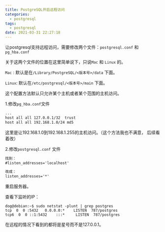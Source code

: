 ```yaml
---
title: PostgreSQL开启远程访问
categories:
  - postgresql
tags:
  - postgresql
date: 2021-03-31 22:27:18
---
```


让postgresql支持远程访问，需要修改两个文件：`postgresql.conf` 和 `pg_hba.conf`

关于这两个文件的位置在这里简单说下，只说`Mac` 和 `Linux` 的。

`Mac` : 默认是在`/Library/PostgreSQL/<版本号>/data` 下面。

`Linux`: 默认在`/etc/postgresql/<版本号>/main` 下面。



这个配置方法默认只允许某个主机或者某个范围的主机访问。



1.修改`pg_hba.conf`文件

```txt
... 
host all all 127.0.0.1/32  trust 
host all all 192.168.1.0/24 md5
```

这里是让192.168.1.0到192.168.1.255的主机访问。（这个方法我也不满意， 后续看着改）

2.修改`postgresql.conf` 文件

```txt
找到：
#listen_addresses='localhost'

改成：
listen_addresses='*'
```

重启服务器。

查看下监听的IP：

```sehll
dog@debian:~$ sudo netstat -plunt | grep postgres 
tcp  0  0 :5432   0.0.0.0:*    LISTEN  787/postgres 
tcp6  0  0 ::1:5432    :::*     LISTEN  787/postgres
```

在远程的情况下看到的都将是星号而不是127.0.0.1。

